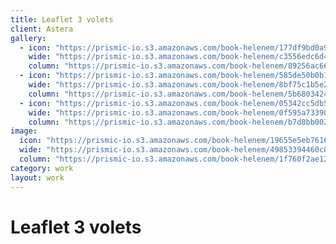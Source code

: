 ```yaml
---
title: Leaflet 3 volets
client: Astera
gallery:
  - icon: "https://prismic-io.s3.amazonaws.com/book-helenem/177df9bd0a9516d21c48470a9716b1ef92d4a7c5.jpg"
    wide: "https://prismic-io.s3.amazonaws.com/book-helenem/c3556edc6d4dc57016cd00dca338db19e4cc0309.jpg"
    column: "https://prismic-io.s3.amazonaws.com/book-helenem/89256ac6640975a8d8533ef00affc2ecf2c69eb9.jpg"
  - icon: "https://prismic-io.s3.amazonaws.com/book-helenem/585de50b0b12b1b420a34e172e852699e0fa3174.jpg"
    wide: "https://prismic-io.s3.amazonaws.com/book-helenem/8bf75c1b5e213b7451ce761bd2a76a2535889429.jpg"
    column: "https://prismic-io.s3.amazonaws.com/book-helenem/5b680342459049ba3d2fa302e79593d437d1b4a8.jpg"
  - icon: "https://prismic-io.s3.amazonaws.com/book-helenem/05342cc5db559f76d5b5cf3a956485a7816b3877.jpg"
    wide: "https://prismic-io.s3.amazonaws.com/book-helenem/0f595a73390fd4c9bc9ea788037abeaa80ca903e.jpg"
    column: "https://prismic-io.s3.amazonaws.com/book-helenem/b7d8bb00210565a9e40a0d591b845aca57ec3bee.jpg"
image:
  icon: "https://prismic-io.s3.amazonaws.com/book-helenem/19655e5eb76169c6a550eec130fbbca98380aeda.jpg"
  wide: "https://prismic-io.s3.amazonaws.com/book-helenem/49853394460c888d1fdf25b44293ca4e70e31374.jpg"
  column: "https://prismic-io.s3.amazonaws.com/book-helenem/1f760f2ae1233ef723e20cddbb50bd53765ee2bb.jpg"
category: work
layout: work
---
```

# Leaflet 3 volets